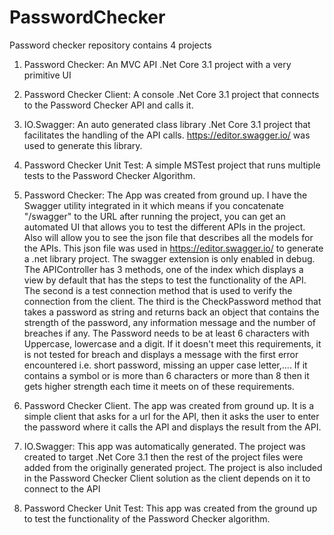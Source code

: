 # PasswordChecker
Password checker repository contains 4 projects
1. Password Checker: An MVC API .Net Core 3.1 project with a very primitive UI
2. Password Checker Client: A console .Net Core 3.1 project that connects to the Password Checker API and calls it.
3. IO.Swagger: An auto generated class library .Net Core 3.1 project that facilitates the handling of the API calls. https://editor.swagger.io/ was used to generate this library.
4. Password Checker Unit Test: A simple MSTest project that runs multiple tests to the Password Checker Algorithm.

1. Password Checker: The App was created from ground up. I have the Swagger utility integrated in it which means if you concatenate "/swagger" to the URL after running the project,
you can get an automated UI that allows you to test the different APIs in the project. Also will allow you to see the json file that describes all the models for the APIs.
This json file was used in https://editor.swagger.io/ to generate a .net library project. The swagger extension is only enabled in debug.
The APIController has 3 methods, one of the index which displays a view by default that has the steps to test the functionality of the API. The second is a test connection method
that is used to verify the connection from the client. The third is the CheckPassword method that takes a password as string and returns back an object that contains the strength of
the password, any information message and the number of breaches if any. The Password needs to be at least 6 characters with Uppercase, lowercase and a digit. If it doesn't meet this 
requirements, it is not tested for breach and displays a message with the first error encountered i.e. short password, missing an upper case letter,.... If it contains a symbol or is
more than 6 characters or more than 8 then it gets higher strength each time it meets on of these requirements.

2. Password Checker Client. The app was created from ground up. It is a simple client that asks for a url for the API, then it asks the user to enter the password where it calls the 
API and displays the result from the API.

3. IO.Swagger: This app was automatically generated. The project was created to target .Net Core 3.1 then the rest of the project files were added from the originally generated project.
The project is also included in the Password Checker Client solution as the client depends on it to connect to the API

4. Password Checker Unit Test: This app was created from the ground up to test the functionality of the Password Checker algorithm.


